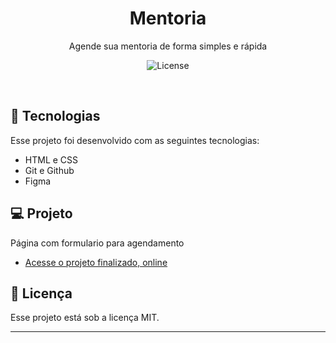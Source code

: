 <h1 align="center"> Mentoria </h1>

<p align="center">
Agende sua mentoria de forma simples e rápida<br/>

</p>



<p align="center">
  <img alt="License" src="./imagens/capa.png">
</p>

<br>



## 🚀 Tecnologias

Esse projeto foi desenvolvido com as seguintes tecnologias:

- HTML e CSS
- Git e Github
- Figma

## 💻 Projeto
Página com formulario para agendamento

- [Acesse o projeto finalizado, online](viniciussmoura.github.io/Mentoria/)




## :memo: Licença

Esse projeto está sob a licença MIT.

---
